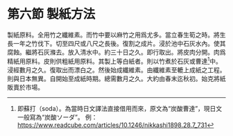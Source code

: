 # 第六節    製紙方法

製紙原料。全用竹之纖維素。而竹中要以麻竹之用爲尤多。當立春生筍之時。將生長一年之竹伐下。切至四尺或八尺之長後。復割之成片。浸於池中石灰水內。使其腐蝕。繼將石灰滌去。放入清水中。約三十日之久。即行取出。將皮肉分開。肉爲精紙用原料。皮則供粗紙用原料。其製上等白紙者。則以竹煮於石灰或曹達[^39]中。浸經數月之久。復取出而漂白之。然後始成纖維素。由纖維素至轆上成紙之工程。則與日本無異。自開始至成紙時期。總需數月之久。大約由春末迄秋初。始克將紙販賣於市場。

[^39]: 即蘇打（soda）。為當時日文譯法直接借用而來，原文為“炭酸曹達”，現日文一般寫為“炭酸ソーダ”。
例：https://www.readcube.com/articles/10.1246/nikkashi1898.28.7_731
